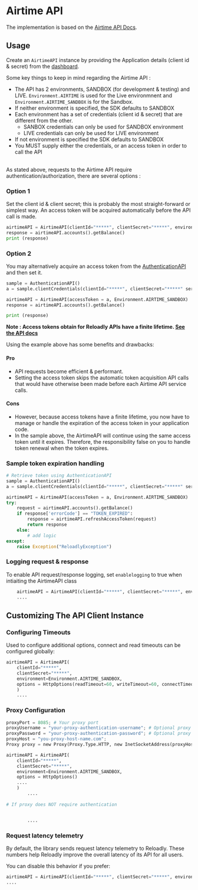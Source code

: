 # Airtime API

The implementation is based on the [Airtime API Docs](https://docs.reloadly.com/airtime/).

## Usage

Create an `AirtimeAPI` instance by providing the Application details (client id & secret) from
the [dashboard](https://www.reloadly.com/developers/api-settings).

Some key things to keep in mind regarding the Airtime API :

* The API has 2 environments, SANDBOX (for development & testing) and LIVE. `Environment.AIRTIME` is used for the Live environmnent and `Environment.AIRTIME_SANDBOX` is for the Sandbox.
* If neither environment is specified, the SDK defaults to SANDBOX
* Each environment has a set of credentials (client id & secret) that are different from the other.<br />
    * SANBOX credentials can only be used for SANDBOX environment
    * LIVE credentials can only be used for LIVE environment
* If not environment is specified the SDK defaults to SANDBOX
* You MUST supply either the credentials, or an access token in order to call the API
  <br /><br />

As stated above, requests to the Airtime API require authentication/authorization, there are several options :

### Option 1

Set the client id & client secret; this is probably the most straight-forward or simplest way. An access token will be
acquired automatically before the API call is made.

```python
airtimeAPI = AirtimeAPI(clientId="*****", clientSecret="*****", environment=Environment.AIRTIME_SANDBOX)  
response = airtimeAPI.accounts().getBalance()
print (response)
```

### Option 2

You may alternatively acquire an access token from the
[AuthenticationAPI](https://github.com/reloadly/reloadly-sdk-python/blob/master/docs/authentication/USAGE.md)
and then set it.

```python
sample = AuthenticationAPI()
a = sample.clientCredentials(clientId="*****", clientSecret="*****" service=Service.AIRTIME_SANDBOX).getAccessToken(Service.AIRTIME_SANDBOX)

airtimeAPI = AirtimeAPI(accessToken = a, Environment.AIRTIME_SANDBOX)
response = airtimeAPI.accounts().getBalance()

print (response)
```

**Note : Access tokens obtain for Reloadly APIs have a finite
lifetime. [See the API docs](https://developers.reloadly.com/#authentication_auth_anc)**

Using the example above has some benefits and drawbacks:

#### Pro

* API requests become efficient & performant.
* Setting the access token skips the automatic token acquisition API calls that would have otherwise been made before
  each Airtime API service calls.

#### Cons

* However, because access tokens have a finite lifetime, you now have to manage or handle the expiration of the access
  token in your application code.
* In the sample above, the AirtimeAPI will continue using the same access token until it expires. Therefore, the
  responsibility false on you to handle token renewal when the token expires.

### Sample token expiration handling

```python
# Retrieve token using AuthenticationAPI
sample = AuthenticationAPI()
a = sample.clientCredentials(clientId="*****", clientSecret="*****" service=Service.AIRTIME_SANDBOX).getAccessToken(Service.AIRTIME_SANDBOX)

airtimeAPI = AirtimeAPI(accessToken = a, Environment.AIRTIME_SANDBOX)
try:
    request = airtimeAPI.accounts().getBalance()
    if response['errorCode'] == "TOKEN_EXPIRED":
        response = airtimeAPI.refreshAccessToken(request)
        return response
    else:
        # add logic 
except:
    raise Exception("ReloadlyException")
```

### Logging request & response

To enable API request/response logging, set `enablelogging` to true when intiaiting the AirtimeAPI class

```python
    airtimeAPI = AirtimeAPI(clientId="*****", clientSecret="*****", environment=Environment.AIRTIME_SANDBOX, enablelogging=True)
    .... 
```

## Customizing The API Client Instance

### Configuring Timeouts

Used to configure additional options, connect and read timeouts can be configured globally:

```python
airtimeAPI = AirtimeAPI(
    clientId="*****", 
    clientSecret="*****", 
    environment=Environment.AIRTIME_SANDBOX, 
    options = HttpOptions(readTimeout=60, writeTimeout=60, connectTimeout=60)
    )
    ....
```

### Proxy Configuration

```python
proxyPort = 8085; # Your proxy port
proxyUsername = "your-proxy-authentication-username"; # Optional proxy username if your proxy requires authentication
proxyPassword = "your-proxy-authentication-password"; # Optional proxy password if your proxy requires authentication
proxyHost = "you-proxy-host-name.com";
Proxy proxy = new Proxy(Proxy.Type.HTTP, new InetSocketAddress(proxyHost, proxyPort));

airtimeAPI = AirtimeAPI(
    clientId="*****", 
    clientSecret="*****", 
    environment=Environment.AIRTIME_SANDBOX, 
    options = HttpOptions()
    ....
    )
        ....
        
# If proxy does NOT require authentication


        ....                
```

### Request latency telemetry

By default, the library sends request latency telemetry to Reloadly. These numbers help Reloadly improve the overall
latency of its API for all users.

You can disable this behavior if you prefer:

```python
airtimeAPI = AirtimeAPI(clientId="*****", clientSecret="*****", environment=Environment.AIRTIME_SANDBOX, enableTelemetry=False)
....   
```